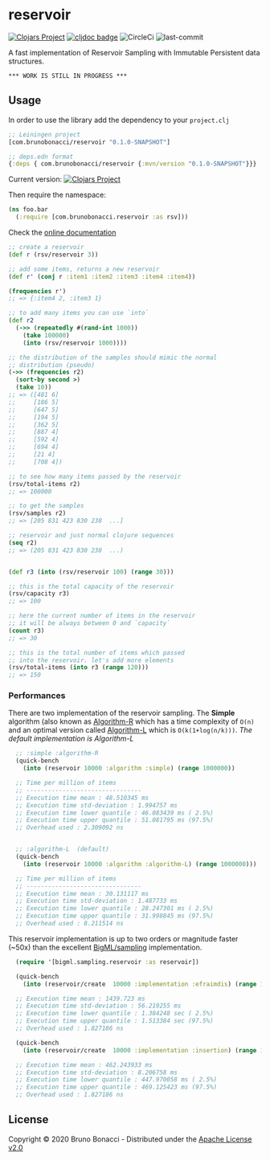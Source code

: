 # reservoir
[![Clojars Project](https://img.shields.io/clojars/v/com.brunobonacci/reservoir.svg)](https://clojars.org/com.brunobonacci/reservoir)  [![cljdoc badge](https://cljdoc.org/badge/com.brunobonacci/reservoir)](https://cljdoc.org/d/com.brunobonacci/reservoir/CURRENT) ![CircleCi](https://img.shields.io/circleci/project/BrunoBonacci/reservoir.svg) ![last-commit](https://img.shields.io/github/last-commit/BrunoBonacci/reservoir.svg)

A fast implementation of Reservoir Sampling with Immutable Persistent data structures.

`*** WORK IS STILL IN PROGRESS ***`

## Usage

In order to use the library add the dependency to your `project.clj`

``` clojure
;; Leiningen project
[com.brunobonacci/reservoir "0.1.0-SNAPSHOT"]

;; deps.edn format
{:deps { com.brunobonacci/reservoir {:mvn/version "0.1.0-SNAPSHOT"}}}
```

Current version: [![Clojars Project](https://img.shields.io/clojars/v/com.brunobonacci/reservoir.svg)](https://clojars.org/com.brunobonacci/reservoir)


Then require the namespace:

``` clojure
(ns foo.bar
  (:require [com.brunobonacci.reservoir :as rsv]))
```

Check the [online documentation](https://cljdoc.org/d/com.brunobonacci/reservoir/CURRENT)

``` clojure
;; create a reservoir
(def r (rsv/reservoir 3))

;; add some items, returns a new reservoir
(def r' (conj r :item1 :item2 :item3 :item4 :item4))

(frequencies r')
;; => {:item4 2, :item3 1}

;; to add many items you can use `into`
(def r2
  (->> (repeatedly #(rand-int 1000))
    (take 100000)
    (into (rsv/reservoir 1000))))

;; the distribution of the samples should mimic the normal
;; distribution (pseudo)
(->> (frequencies r2)
  (sort-by second >)
  (take 10))
;; => ([481 6]
;;     [186 5]
;;     [647 5]
;;     [194 5]
;;     [362 5]
;;     [887 4]
;;     [592 4]
;;     [694 4]
;;     [21 4]
;;     [708 4])

;; to see how many items passed by the reservoir
(rsv/total-items r2)
;; => 100000

;; to get the samples
(rsv/samples r2)
;; => [205 831 423 830 238  ...]

;; reservoir and just normal clojure sequences
(seq r2)
;; => (205 831 423 830 238  ...)


(def r3 (into (rsv/reservoir 100) (range 30)))

;; this is the total capacity of the reservoir
(rsv/capacity r3)
;; => 100

;; here the current number of items in the reservoir
;; it will be always between 0 and `capacity`
(count r3)
;; => 30

;; this is the total number of items which passed
;; into the reservoir. let's add more elements
(rsv/total-items (into r3 (range 120)))
;; => 150
```

### Performances

There are two implementation of the reservoir sampling.
The **Simple** algorithm (also known as [Algorithm-R](https://en.wikipedia.org/wiki/Reservoir_sampling#Simple_algorithm)
which has a time complexity of `O(n)` and an optimal version called
[Algorithm-L](https://en.wikipedia.org/wiki/Reservoir_sampling#An_optimal_algorithm)
which is `O(k(1+log(n/k)))`. *The default implementation is Algorithm-L*

``` clojure
  ;; :simple :algorithm-R
  (quick-bench
    (into (reservoir 10000 :algorithm :simple) (range 1000000))

  ;; Time per million of items
  ;; --------------------------------
  ;; Execution time mean : 48.510345 ms
  ;; Execution time std-deviation : 1.994757 ms
  ;; Execution time lower quantile : 46.083439 ms ( 2.5%)
  ;; Execution time upper quantile : 51.081795 ms (97.5%)
  ;; Overhead used : 2.309092 ns


  ;; :algorithm-L  (default)
  (quick-bench
    (into (reservoir 10000 :algorithm :algorithm-L) (range 1000000)))

  ;; Time per million of items
  ;; --------------------------------
  ;; Execution time mean : 30.131117 ms
  ;; Execution time std-deviation : 1.487733 ms
  ;; Execution time lower quantile : 28.247301 ms ( 2.5%)
  ;; Execution time upper quantile : 31.998845 ms (97.5%)
  ;; Overhead used : 8.211514 ns

```

This reservoir implementation is up to two orders or magnitude faster
(~50x) than the excellent
[BigML/sampling](https://github.com/bigmlcom/sampling) implementation.

``` clojure
  (require '[bigml.sampling.reservoir :as reservoir])

  (quick-bench
    (into (reservoir/create  10000 :implementation :efraimdis) (range 1000000)))

  ;; Execution time mean : 1439.723 ms
  ;; Execution time std-deviation : 56.219255 ms
  ;; Execution time lower quantile : 1.384248 sec ( 2.5%)
  ;; Execution time upper quantile : 1.513384 sec (97.5%)
  ;; Overhead used : 1.827186 ns

  (quick-bench
    (into (reservoir/create  10000 :implementation :insertion) (range 1000000)))

  ;; Execution time mean : 462.243933 ms
  ;; Execution time std-deviation : 8.206758 ms
  ;; Execution time lower quantile : 447.970058 ms ( 2.5%)
  ;; Execution time upper quantile : 469.125423 ms (97.5%)
  ;; Overhead used : 1.827186 ns

```

## License

Copyright © 2020 Bruno Bonacci - Distributed under the [Apache License v2.0](http://www.apache.org/licenses/LICENSE-2.0)
